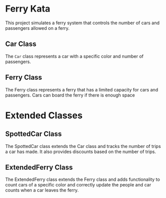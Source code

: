 # Ferry Kata

This project simulates a ferry system that controls the number of cars and passengers allowed on a ferry.

## Car Class

The `Car` class represents a car with a specific color and number of passengers.

## Ferry Class
The Ferry class represents a ferry that has a limited capacity for cars and passengers. Cars can board the ferry if there is enough space

# Extended Classes

## SpottedCar Class
The SpottedCar class extends the Car class and tracks the number of trips a car has made. It also provides discounts based on the number of trips.

## ExtendedFerry Class
The ExtendedFerry class extends the Ferry class and adds functionality to count cars of a specific color and correctly update the people and car counts when a car leaves the ferry.